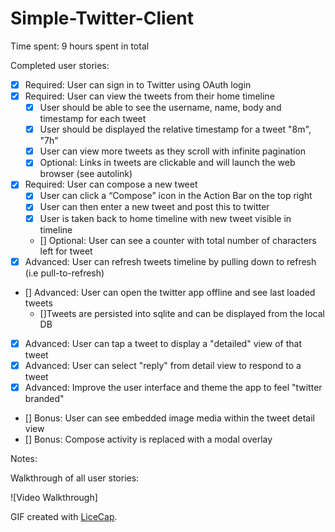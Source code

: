 Simple-Twitter-Client
===============

Time spent: 9 hours spent in total

Completed user stories:

 * [x] Required: User can sign in to Twitter using OAuth login
 * [x] Required: User can view the tweets from their home timeline
    * [x] User should be able to see the username, name, body and timestamp for each tweet
    * [x] User should be displayed the relative timestamp for a tweet "8m", "7h"
    * [x] User can view more tweets as they scroll with infinite pagination
    * [x] Optional: Links in tweets are clickable and will launch the web browser (see autolink)
 * [x] Required: User can compose a new tweet
   * [x] User can click a “Compose” icon in the Action Bar on the top right
   * [x] User can then enter a new tweet and post this to twitter
   * [x] User is taken back to home timeline with new tweet visible in timeline
   * [] Optional: User can see a counter with total number of characters left for tweet
 * [x] Advanced: User can refresh tweets timeline by pulling down to refresh (i.e pull-to-refresh)
 * [] Advanced: User can open the twitter app offline and see last loaded tweets
   * []Tweets are persisted into sqlite and can be displayed from the local DB
 * [x] Advanced: User can tap a tweet to display a "detailed" view of that tweet
 * [x] Advanced: User can select "reply" from detail view to respond to a tweet
 * [x] Advanced: Improve the user interface and theme the app to feel "twitter branded"
 * [] Bonus: User can see embedded image media within the tweet detail view
 * [] Bonus: Compose activity is replaced with a modal overlay
 
Notes:

Walkthrough of all user stories:

![Video Walkthrough] 

GIF created with [LiceCap](http://www.cockos.com/licecap/).
